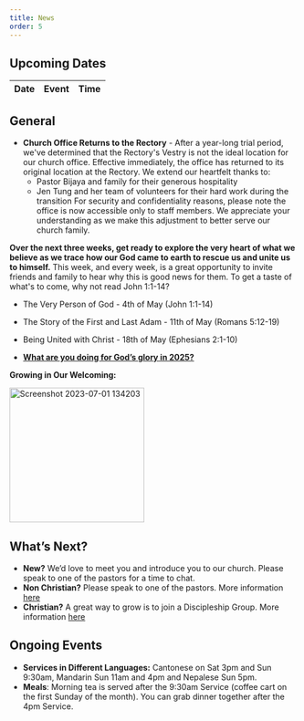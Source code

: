 ```yaml
---
title: News
order: 5
---
```


## Upcoming Dates

| Date | Event | Time |
| ----- | ----- | ----- |


## General
- **Church Office Returns to the Rectory** - After a year-long trial period, we've determined that the Rectory's Vestry is not the ideal location for our church office. Effective immediately, the office has returned to its original location at the Rectory. We extend our heartfelt thanks to:
  - Pastor Bijaya and family for their generous hospitality
  - Jen Tung and her team of volunteers for their hard work during the transition
  For security and confidentiality reasons, please note the office is now accessible only to staff members. We appreciate your understanding as we make this adjustment to better serve our church family.


**Over the next three weeks, get ready to explore the very heart of what we believe as we trace how our God came to earth to rescue us and unite us to himself.**
This week, and every week, is a great opportunity to invite friends and family to hear why this is good news for them. To get a taste of what's to come, why not read John 1:1-14?

- The Very Person of God - 4th of May (John 1:1-14)
- The Story of the First and Last Adam - 11th of May (Romans 5:12-19)
- Being United with Christ - 18th of May (Ephesians 2:1-10)

- [**What are you doing for God’s glory in 2025?**](https://forms.gle/dshYacLA1kB8xpkn7)

**Growing in Our Welcoming:**
  
  <img width="236" alt="Screenshot 2023-07-01 134203" src="https://github.com/stgeorgeshurstville/bulletin/assets/119166299/b540ac1c-0ba4-481e-90a5-5464939f7e4c">


## What’s Next?
- **New?** We’d love to meet you and introduce you to our church. Please speak to one of the pastors for a time to chat. 
- **Non Christian?** Please speak to one of the pastors. More information [here](https://stgeorgeshurstville.org.au/lets-talk-about-christianity)
- **Christian?** A great way to grow is to join a Discipleship Group. More information [here](https://stgeorgeshurstville.org.au/discipleship-groups)

## Ongoing Events
- **Services in Different Languages:** Cantonese on Sat 3pm and Sun 9:30am, Mandarin Sun 11am and 4pm and Nepalese Sun 5pm. 
- **Meals**: Morning tea is served after the 9:30am Service (coffee cart on the first Sunday of the month). You can grab dinner together after the 4pm Service.

